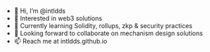 - 👋  Hi, I’m @intldds
- 👀  Interested in web3 solutions
- 🌱  Currently learning Solidity, rollups, zkp & security practices
- 💞️  Looking forward to collaborate on mechanism design solutions
- 📫  Reach me at intldds.github.io

<!---
intldds/intldds is a ✨ special ✨ repository because its `README.md` (this file) appears on your GitHub profile.
You can click the Preview link to take a look at your changes.
--->
